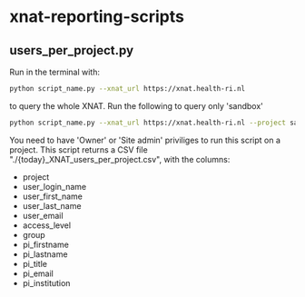 # xnat-reporting-scripts
## users_per_project.py

Run in the terminal with:
```bash
python script_name.py --xnat_url https://xnat.health-ri.nl
```
to query the whole XNAT.
Run the following to query only 'sandbox'
```bash
python script_name.py --xnat_url https://xnat.health-ri.nl --project sandbox
```


You need to have 'Owner' or 'Site admin' priviliges to run this script on a project.
This script returns a CSV file "./{today}_XNAT_users_per_project.csv", with the columns:
* project
* user_login_name
* user_first_name
* user_last_name
* user_email
* access_level
* group
* pi_firstname
* pi_lastname
* pi_title
* pi_email
* pi_institution

